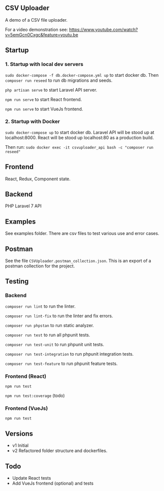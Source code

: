 ## CSV Uploader

A demo of a CSV file uploader.


For a video demonstration see:
https://www.youtube.com/watch?v=5emGcn0Cxgc&feature=youtu.be


## Startup

### 1. Startup with local dev servers

`sudo docker-compose -f db.docker-compose.yml up` to start docker db. Then `composer run reseed` to run db migrations and seeds.

`php artisan serve` to start Laravel API server.

`npm run serve` to start React frontend.

`npm run serve` to start VueJs frontend.

### 2. Startup with Docker

`sudo docker-compose up` to start docker db. Laravel API will be stood up at localhost:8000.
React will be stood up localhost:80 as a production build.

Then run:
`sudo docker exec -it csvuploader_api bash -c "composer run reseed"`


## Frontend

React, Redux, Component state.


## Backend

PHP Laravel 7 API


## Examples

See examples folder. There are csv files to test various use and error cases.


## Postman

See the file `CSVUploader.postman_collection.json`. This is an export of a postman collection
for the project.


## Testing 

### Backend

`composer run lint` to run the linter.

`composer run lint-fix` to run the linter and fix errors.

`composer run phpstan` to run static analyzer.

`composer run test` to run all phpunit tests.

`composer run test-unit` to run phpunit unit tests.

`composer run test-integration` to run phpunit integration tests.

`composer run test-feature` to run phpunit feature tests.


### Frontend (React)

`npm run test`

`npm run test:coverage` (todo)


### Frontend (VueJs)

`npm run test`


## Versions

* v1 Initial
* v2 Refactored folder structure and dockerfiles.


## Todo
* Update React tests
* Add VueJs frontend (optional) and tests
